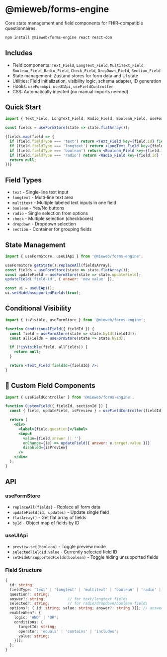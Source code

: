 # @mieweb/forms-engine

Core state management and field components for FHIR-compatible questionnaires.

```bash
npm install @mieweb/forms-engine react react-dom
```

## Includes

- Field components: `Text_Field`, `LongText_Field`, `MultiText_Field`, `Boolean_Field`, `Radio_Field`, `Check_Field`, `DropDown_Field`, `Section_Field`
- State management: Zustand stores for form data and UI state
- Utilities: Field initialization, visibility logic, schema adapter, ID generation
- Hooks: `useFormApi`, `useUIApi`, `useFieldController`
- CSS: Automatically injected (no manual imports needed)

## Quick Start

```jsx
import { Text_Field, LongText_Field, Radio_Field, Boolean_Field, useFormStore } from '@mieweb/forms-engine';

const fields = useFormStore(state => state.flatArray());

{fields.map(field => {
  if (field.fieldType === 'text') return <Text_Field key={field.id} fieldId={field.id} />;
  if (field.fieldType === 'longtext') return <LongText_Field key={field.id} fieldId={field.id} />;
  if (field.fieldType === 'boolean') return <Boolean_Field key={field.id} fieldId={field.id} />;
  if (field.fieldType === 'radio') return <Radio_Field key={field.id} fieldId={field.id} />;
  return null;
})}
```

## Field Types

- `text` - Single-line text input
- `longtext` - Multi-line text area
- `multitext` - Multiple labeled text inputs in one field
- `boolean` - Yes/No buttons
- `radio` - Single selection from options
- `check` - Multiple selection (checkboxes)
- `dropdown` - Dropdown selection
- `section` - Container for grouping fields

## State Management

```jsx
import { useFormStore, useUIApi } from '@mieweb/forms-engine';

useFormStore.getState().replaceAll(fieldsArray);
const fields = useFormStore(state => state.flatArray());
const updateField = useFormStore(state => state.updateField);
updateField('field-id', { answer: 'new value' });

const ui = useUIApi();
ui.setHideUnsupportedFields(true);
```

## Conditional Visibility

```jsx
import { isVisible, useFormStore } from '@mieweb/forms-engine';

function ConditionalField({ fieldId }) {
  const field = useFormStore(state => state.byId[fieldId]);
  const allFields = useFormStore(state => state.byId);

  if (!isVisible(field, allFields)) {
    return null;
  }

  return <Text_Field fieldId={fieldId} />;
}
```

## 🎨 Custom Field Components

```jsx
import { useFieldController } from '@mieweb/forms-engine';

function CustomField({ fieldId, sectionId }) {
  const { field, updateField, isPreview } = useFieldController(fieldId, sectionId);

  return (
    <div>
      <label>{field.question}</label>
      <input
        value={field.answer || ''}
        onChange={(e) => updateField({ answer: e.target.value })}
        disabled={isPreview}
      />
    </div>
  );
}
```

## API

### useFormStore

- `replaceAll(fields)` - Replace all form data
- `updateField(id, updates)` - Update single field
- `flatArray()` - Get flat array of fields
- `byId` - Object map of fields by ID

### useUIApi

- `preview.set(boolean)` - Toggle preview mode
- `selectedFieldId.value` - Currently selected field ID
- `setHideUnsupportedFields(boolean)` - Toggle hiding unsupported fields

### Field Structure

```typescript
{
  id: string;
  fieldType: 'text' | 'longtext' | 'multitext' | 'boolean' | 'radio' | 'check' | 'dropdown' | 'section';
  question?: string;
  answer?: string;          // for text/longtext fields
  selected?: string;        // for radio/dropdown/boolean fields
  options?: { id: string; value: string; answer?: string }[]; // answer for multitext
  enableWhen?: {
    logic: 'AND' | 'OR';
    conditions: {
      targetId: string;
      operator: 'equals' | 'contains' | 'includes';
      value: string;
    }[];
  };
}
```